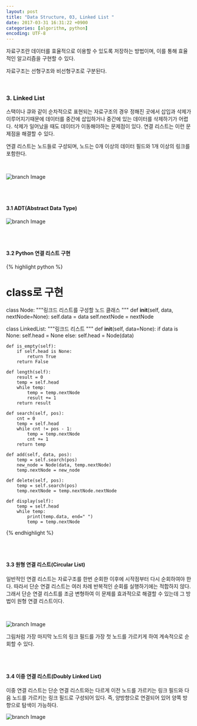 ```yaml
---
layout: post
title: "Data Structure, 03, Linked List "
date: 2017-03-31 16:31:22 +0900
categories: [algorithm, python]
encoding: UTF-8
---
```


자료구조란 데이터를 효율적으로 이용할 수 있도록 저장하는 방법이며,
이를 통해 효율적인 알고리즘을 구현할 수 있다. 

자료구조는 선형구조와 비선형구조로 구분된다. 

<br/>


### 3. Linked List

스택이나 큐와 같이 순차적으로 표현되는 자료구조의 경우 정해진 곳에서 삽입과 삭제가 이루어지기때문에 
데이터를 중간에 삽입하거나 중간에 있는 데이터를 삭제하기가 어렵다. 삭제가 일어났을 때도 데이터가 이동해야하는 
문제점이 있다. 연결 리스트는 이런 문제점을 해결할 수 있다. 

연결 리스트는 노드들로 구성되며, 노드는 0개 이상의 데이터 필드와 1개 이상의 링크를 포함한다. 


<br/>

![branch Image](https://raw.githubusercontent.com/Sanghak-Lee/blog/master/static/img/_posts/list01.png)


<br/>
<br/>

#### 3.1 ADT(Abstract Data Type)

![branch Image](https://raw.githubusercontent.com/Sanghak-Lee/blog/master/static/img/_posts/listADT.png)


<br/>
<br/>


#### 3.2 Python 연결 리스트 구현

{% highlight python %}

# class로 구현
 
class Node:
    """링크드 리스트를 구성할 노드 클래스
    """
    def __init__(self, data, nextNode=None):
        self.data = data
        self.nextNode = nextNode


class LinkedList:
    """링크드 리스트
    """
    def __init__(self, data=None):
        if data is None:
            self.head = None
        else:
            self.head = Node(data)

    def is_empty(self):
        if self.head is None:
            return True
        return False
 
    def length(self):
       	result = 0
        temp = self.head
        while temp:
            temp = temp.nextNode
            result += 1
        return result

    def search(self, pos):
        cnt = 0
        temp = self.head
        while cnt != pos - 1:
            temp = temp.nextNode
            cnt += 1
        return temp

    def add(self, data, pos):
        temp = self.search(pos)
        new_node = Node(data, temp.nextNode)
        temp.nextNode = new_node

    def delete(self, pos):
        temp = self.search(pos)
        temp.nextNode = temp.nextNode.nextNode

    def display(self):
        temp = self.head
        while temp:
            print(temp.data, end=" ")
            temp = temp.nextNode

    

{% endhighlight %}



<br/>
<br/>


#### 3.3 원형 연결 리스트(Circular List)

일반적인 연결 리스트는 자료구조를 한번 순회한 이후에 시작점부터 다시 순회하여야 한다. 따라서 단순 연결 리스트는 
여러 차례 반복적인 순회를 실행하기에는 적합하지 않다. 그래서 단순 연결 리스트를 조금 변형하여 이 문제를 효과적으로
해결할 수 있는데 그 방법이 원형 연결 리스트이다. 


<br/>

![branch Image](https://raw.githubusercontent.com/Sanghak-Lee/blog/master/static/img/_posts/list02.png)

그림처럼 가장 마지막 노드의 링크 필드를 가장 첫 노드를 가르키게 하여 계속적으로 순회할 수 있다. 


<br/>
<br/>

#### 3.4 이중 연결 리스트(Doubly Linked List)

이중 연결 리스트는 단순 연결 리스트와는 다르게 이전 노드를 가르키는 링크 필드와 다음 노드를 가르키는 링크 필드로 구성되어 있다. 
즉, 양방향으로 연결되어 있어 양쪽 방향으로 탐색이 가능하다. 

![branch Image](https://raw.githubusercontent.com/Sanghak-Lee/blog/master/static/img/_posts/list03.png)

<br/>
<br/>




